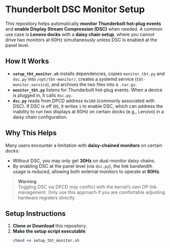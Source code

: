 # Thunderbolt DSC Monitor Setup

This repository helps automatically **monitor Thunderbolt hot-plug events** and **enable Display Stream Compression (DSC)** when needed. A common use case is **Lenovo docks** with a **daisy chain setup**, where you cannot drive two monitors at 60Hz simultaneously unless DSC is enabled at the panel level.

## How It Works

- **`setup_tbt_monitor.sh`** installs dependencies, copies `monitor_tbt.py` and `dsc.py` into `/opt/tbt-monitor/`, creates a systemd service (`tbt-monitor.service`), and archives the two files into a `.tar.gz`.
- **`monitor_tbt.py`** listens for Thunderbolt hot-plug events. When a device is plugged in, it calls `dsc.py`.
- **`dsc.py`** reads from DPCD address `0x160` (commonly associated with DSC). If DSC is off (`0`), it writes `1` to enable DSC, which can address the inability to run two displays at 60Hz on certain docks (e.g., Lenovo) in a daisy chain configuration.

## Why This Helps

Many users encounter a limitation with **daisy-chained monitors** on certain docks:  
- Without DSC, you may only get **30Hz** on dual-monitor daisy chains.  
- By enabling DSC at the panel level (via `dsc.py`), the link bandwidth usage is reduced, allowing both external monitors to operate at **60Hz**.

> **Warning**  
> Toggling DSC via DPCD may conflict with the kernel’s own DP link management. Only use this approach if you are comfortable adjusting hardware registers directly.

## Setup Instructions

1. **Clone or Download** this repository.
2. **Make the setup script executable**:
   ```bash
   chmod +x setup_tbt_monitor.sh
